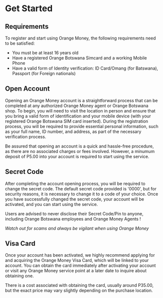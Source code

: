 # Get Started

## Requirements

To register and start using Orange Money, the following requirements need to be satisfied:

- You must be at least 16 years old
- Have a registered Orange Botswana Simcard and a working Mobile Phone
- Have a valid form of Identity verification: ID Card/Omang (for Batswana), Passport (for Foreign nationals)

## Open Account

Opening an Orange Money account is a straightforward process that can be completed at any authorized Orange Money agent or Orange Botswana shop. To begin, you will need to visit the location in person and ensure that you bring a valid form of identification and your mobile device (with your registered Orange Botswana SIM card inserted). During the registration process, you will be required to provide essential personal information, such as your full name, ID number, and address, as part of the necessary verification process.

Be assured that opening an account is a quick and hassle-free procedure, as there are no associated charges or fees involved. However, a minumum deposit of P5.00 into your account is required to start using the service.

## Secret Code

After completing the account opening process, you will be required to change the secret code. The default secret code provided is '0000', but for security reasons, it is necessary to change it to a code of your choice. Once you have successfully changed the secret code, your account will be activated, and you can start using the service.

Users are advised to never disclose their Secret Code/Pin to anyone, including Orange Botswana employees and Orange Money Agents !

*Watch out for scams and always be vigilant when using Orange Money*

## Visa Card

Once your account has been activated, we highly recommend applying for and acquiring the Orange Money Visa Card, which will be linked to your account. You can obtain the card immediately after activating your account or visit any Orange Money service point at a later date to inquire about obtaining one.

There is a cost associated with obtaining the card, usually around P35.00, but the exact price may vary slightly depending on the purchase location.